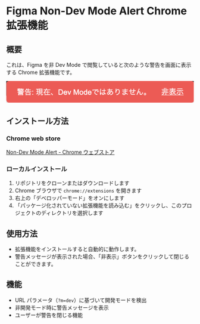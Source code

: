 # Figma Non-Dev Mode Alert Chrome 拡張機能

## 概要

これは、Figma を非 Dev Mode で閲覧していると次のような警告を画面に表示する Chrome 拡張機能です。

![image](./images/banner.png)

## インストール方法

### Chrome web store

[Non-Dev Mode Alert - Chrome ウェブストア](https://chromewebstore.google.com/detail/non-dev-mode-alert/edpldihlkibendkdckeikfdnibkbejaf)

### ローカルインストール

1. リポジトリをクローンまたはダウンロードします
2. Chrome ブラウザで `chrome://extensions` を開きます
3. 右上の「デベロッパーモード」をオンにします
4. 「パッケージ化されていない拡張機能を読み込む」をクリックし、このプロジェクトのディレクトリを選択します

## 使用方法

- 拡張機能をインストールすると自動的に動作します。
- 警告メッセージが表示された場合、「非表示」ボタンをクリックして閉じることができます。

## 機能

- URL パラメータ（`?m=dev`）に基づいて開発モードを検出
- 非開発モード時に警告メッセージを表示
- ユーザーが警告を閉じる機能

